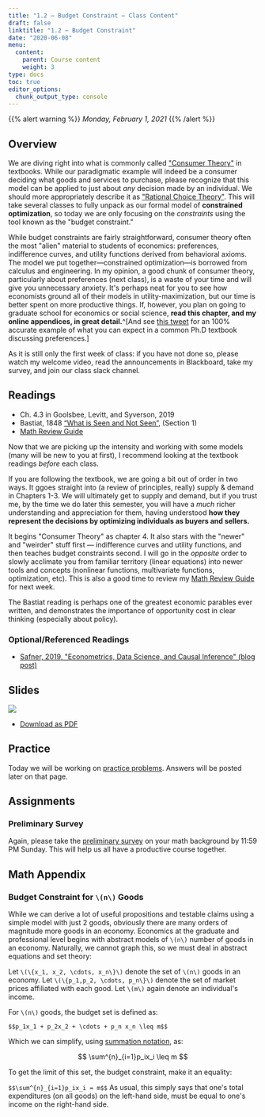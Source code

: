 ```yaml
---
title: "1.2 — Budget Constraint — Class Content"
draft: false
linktitle: "1.2 — Budget Constraint"
date: "2020-06-08"
menu:
  content:
    parent: Course content
    weight: 3
type: docs
toc: true
editor_options:
  chunk_output_type: console
---
```


{{% alert warning %}}
*Monday, February 1, 2021*
{{% /alert %}}

## Overview

We are diving right into what is commonly called ["Consumer Theory"](https://en.wikipedia.org/wiki/Consumer_choice) in textbooks. While our paradigmatic example will indeed be a consumer deciding what goods and services to purchase, please recognize that this model can be applied to just about *any* decision made by an individual. We should more appropriately describe it as ["Rational Choice Theory"](https://en.wikipedia.org/wiki/Rational_choice_theory). This will take several classes to fully unpack as our formal model of **constrained optimization**, so today we are only focusing on the *constraints* using the tool known as the "budget constraint."

While budget constraints are fairly straightforward, consumer theory often the most "alien" material to students of economics: preferences, indifference curves, and utility functions derived from behavioral axioms. The model we put together—constrained optimization—is borrowed from calculus and engineering. In my opinion, a good chunk of consumer theory, particularly about preferences (next class), is a waste of your time and will give you unnecessary anxiety. It's perhaps neat for you to see how economists ground all of their models in utility-maximization, but our time is better spent on more productive things. If, however, you plan on going to graduate school for economics or social science, **read this chapter, and my online appendices, in great detail.**^[And see [this tweet](https://twitter.com/graykimbrough/status/1291017699481575424) for an 100% accurate example of what you can expect in a common Ph.D textbook discussing preferences.]

As it is still only the first week of class: if you have not done so, please watch my welcome video, read the announcements in Blackboard, take my survey, and join our class slack channel.

## Readings

- <i class="fas fa-book"></i> Ch. 4.3 in Goolsbee, Levitt, and Syverson, 2019
- <i class="fas fa-external-link-square-alt"></i> Bastiat, 1848 [“What is Seen and Not Seen”](https://www.econlib.org/library/Bastiat/basEss.html?chapter_num=4#book-reader), (Section 1)
- [<i class="fas fa-file-pdf"></i> Math Review Guide](/files/math_review_guide.pdf) 

Now that we are picking up the intensity and working with some models (many will be new to you at first), I recommend looking at the textbook readings *before* each class.

If you are following the textbook, we are going a bit out of order in two ways. It ggoes straight into (a review of principles, really) supply & demand in Chapters 1-3. We will ultimately get to supply and demand, but if you trust me, by the time we do later this semester, you will have a *much* richer understanding and appreciation for them, having understood **how they represent the decisions by optimizing individuals as buyers and sellers.**

It begins "Consumer Theory" as chapter 4. It also stars with the "newer" and "weirder" stuff first — indifference curves and utility functions, and then teaches budget constraints second. I will go in the *opposite* order to slowly acclimate you from familiar territory (linear equations) into newer tools and concepts (nonlinear functions, multivariate functions, optimization, etc). This is also a good time to review my [Math Review Guide](/files/math_review_guide.pdf) for next week.

The Bastiat reading is perhaps one of the greatest economic parables ever written, and demonstrates the importance of opportunity cost in clear thinking (especially about policy).

### Optional/Referenced Readings

- [<i class="fas fa-external-link-square-alt"></i> Safner, 2019, "Econometrics, Data Science, and Causal Inference" (blog post)](https://ryansafner.com/post/econometrics-data-science-and-causal-inference/)

## Slides

[![](/slides/1.2-slides.png)](/slides/1.2-slides.html)

- [<i class="fas fa-file-pdf"></i> Download as PDF](/slides/1.2-slides.pdf)

## Practice

Today we will be working on [practice problems](/practice/1.2-practice). Answers will be posted later on that page.

## Assignments

### Preliminary Survey

Again, please take the [preliminary survey](/assignment/00-preliminary-survey) on your math background by 11:59 PM Sunday. This will help us all have a productive course together.

## Math Appendix

### Budget Constraint for `\(n\)` Goods

While we can derive a lot of useful propositions and testable claims using a simple model with just 2 goods, obviously there are many orders of magnitude more goods in an economy. Economics at the graduate and professional level begins with abstract models of `\(n\)` number of goods in an economy. Naturally, we cannot graph this, so we must deal in abstract equations and set theory:

Let `\(\{x_1, x_2, \cdots, x_n\}\)` denote the set of `\(n\)` goods in an economy. Let `\(\{p_1,p_2, \cdots, p_n\}\)` denote the set of market prices affiliated with each good. Let `\(m\)` again denote an individual's income.

For `\(n\)` goods, the budget set is defined as:

`$$p_1x_1 + p_2x_2 + \cdots + p_n x_n \leq m$$`

Which we can simplify, using [summation notation](https://metricsf20.classes.ryansafner.com/class/2.1-class/#the-summation-operator), as:

$$
\sum^{n}_{i=1}p_ix_i \leq m
$$

To get the limit of this set, the budget constraint, make it an equality:

`$$\sum^{n}_{i=1}p_ix_i = m$$`
As usual, this simply says that one's total expenditures (on all goods) on the left-hand side, must be equal to one's income on the right-hand side.
